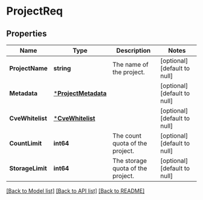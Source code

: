 # ProjectReq

## Properties
Name | Type | Description | Notes
------------ | ------------- | ------------- | -------------
**ProjectName** | **string** | The name of the project. | [optional] [default to null]
**Metadata** | [***ProjectMetadata**](ProjectMetadata.md) |  | [optional] [default to null]
**CveWhitelist** | [***CveWhitelist**](CVEWhitelist.md) |  | [optional] [default to null]
**CountLimit** | **int64** | The count quota of the project. | [optional] [default to null]
**StorageLimit** | **int64** | The storage quota of the project. | [optional] [default to null]

[[Back to Model list]](../README.md#documentation-for-models) [[Back to API list]](../README.md#documentation-for-api-endpoints) [[Back to README]](../README.md)

